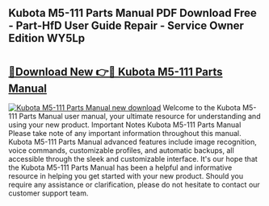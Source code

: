 ## Kubota M5-111 Parts Manual PDF Download Free - Part-HfD User Guide Repair - Service Owner Edition WY5Lp

# <h2><a href="http://bc95932.oget.top/?id=Kubota+M5-111+Parts+Manual">🔗Download New 👉🔴 Kubota M5-111 Parts Manual</a></h2>

[![Kubota M5-111 Parts Manual new download](https://i.imgur.com/5g1atiW.png)](http://bc95932.oget.top/?id=Kubota+M5-111+Parts+Manual)
Welcome to the Kubota M5-111 Parts Manual user manual, your ultimate resource for understanding and using your new product. Important Notes Kubota M5-111 Parts Manual Please take note of any important information throughout this manual. Kubota M5-111 Parts Manual advanced features include image recognition, voice commands, customizable profiles, and automatic backups, all accessible through the sleek and customizable interface. It's our hope that the Kubota M5-111 Parts Manual has been a helpful and informative resource in helping you get started with your new product. Should you require any assistance or clarification, please do not hesitate to contact our customer support team.
